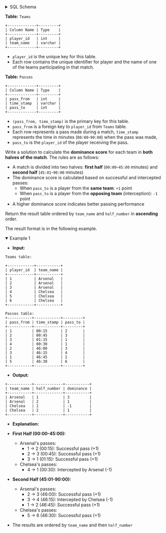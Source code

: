 <details>
<summary> SQL Schema</summary>

```sql
DROP TABLE IF EXISTS Teams;

CREATE TABLE IF NOT EXISTS
  Teams (player_id INT, team_name VARCHAR(100));

INSERT INTO
  Teams (player_id, team_name) values ('1', 'Arsenal')
VALUES
  ('1', 'Arsenal'),
  ('2', 'Arsenal'),
  ('3', 'Arsenal'),
  ('4', 'Chelsea'),
  ('5', 'Chelsea'),
  ('6', 'Chelsea');


DROP TABLE IF EXISTS Passes;

CREATE TABLE IF NOT EXISTS
  Passes (pass_from INT, time_stamp VARCHAR(5), pass_to INT);

INSERT INTO
  Passes (pass_from, time_stamp, pass_to) values ('1', '00:15', '2')
VALUES
  ('1', '00:15', '2'),
  ('2', '00:45', '3'),
  ('3', '01:15', '1'),
  ('4', '00:30', '1'),
  ('2', '46:00', '3'),
  ('3', '46:15', '4'),
  ('1', '46:45', '2'),
  ('5', '46:30', '6');
```

</details>

**Table:** `Teams`

```
+-------------+---------+
| Column Name | Type    |
+-------------+---------+
| player_id   | int     |
| team_name   | varchar | 
+-------------+---------+
```

- `player_id` is the unique key for this table.
- Each row contains the unique identifier for player and the name of one of the teams participating in that match.

**Table:** `Passes`

```
+-------------+---------+
| Column Name | Type    |
+-------------+---------+
| pass_from   | int     |
| time_stamp  | varchar |
| pass_to     | int     |
+-------------+---------+
```

- `(pass_from, time_stamp)` is the primary key for this table.
- `pass_from` is a foreign key to `player_id` from `Teams` table.
- Each row represents a pass made during a match, `time_stamp` represents the time in minutes (`00:00`-`90:00`) when the pass was made,
- `pass_to` is the `player_id` of the player receiving the pass.

Write a solution to calculate the **dominance score** for each team in **both halves of the match**. The rules are as follows:

- A match is divided into two halves: **first half** (`00:00`-`45:00` minutes) and **second half** (`45:01`-`90:00` minutes)
- The dominance score is calculated based on successful and intercepted passes:
  + When `pass_to` is a player from the **same team**: `+1` point
  + When `pass_to` is a player from the **opposing team** (interception): `-1` point
- A higher dominance score indicates better passing performance

Return the result table ordered by `team_name` and `half_number` in **ascending** order.

The result format is in the following example.

<details open>
<summary> Example 1</summary>

- **Input:** 

```
Teams table:

+------------+-----------+
| player_id  | team_name |
+------------+-----------+
| 1          | Arsenal   |
| 2          | Arsenal   |
| 3          | Arsenal   |
| 4          | Chelsea   |
| 5          | Chelsea   |
| 6          | Chelsea   |
+------------+-----------+

Passes table:
+-----------+------------+---------+
| pass_from | time_stamp | pass_to |
+-----------+------------+---------+
| 1         | 00:15      | 2       |
| 2         | 00:45      | 3       |
| 3         | 01:15      | 1       |
| 4         | 00:30      | 1       |
| 2         | 46:00      | 3       |
| 3         | 46:15      | 4       |
| 1         | 46:45      | 2       |
| 5         | 46:30      | 6       |
+-----------+------------+---------+
```

- **Output:** 

```
+-----------+-------------+-----------+
| team_name | half_number | dominance |
+-----------+-------------+-----------+
| Arsenal   | 1           | 3         |
| Arsenal   | 2           | 1         |
| Chelsea   | 1           | -1        |
| Chelsea   | 2           | 1         |
+-----------+-------------+-----------+
```

- **Explanation:** 

- **First Half (00:00-45:00):**
  + Arsenal's passes:
    * 1 → 2 (00:15): Successful pass (+1)
    * 2 → 3 (00:45): Successful pass (+1)
    * 3 → 1 (01:15): Successful pass (+1)
  + Chelsea's passes:
    * 4 → 1 (00:30): Intercepted by Arsenal (-1)
- **Second Half (45:01-90:00):**
  + Arsenal's passes:
    * 2 → 3 (46:00): Successful pass (+1)
    * 3 → 4 (46:15): Intercepted by Chelsea (-1)
    * 1 → 2 (46:45): Successful pass (+1)
  + Chelsea's passes:
    * 5 → 6 (46:30): Successful pass (+1)
- The results are ordered by `team_name` and then `half_number`

</details>
